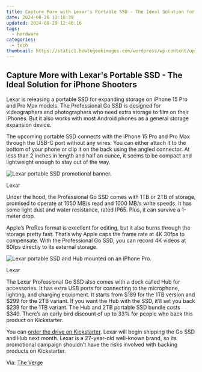 ```yaml
---
title: Capture More with Lexar's Portable SSD - The Ideal Solution for iPhone Shooters
date: 2024-08-26 12:16:39
updated: 2024-08-29 12:40:16
tags:
  - hardware
categories:
  - tech
thumbnail: https://static1.howtogeekimages.com/wordpress/wp-content/uploads/2024/08/lexar.jpg
---
```


## Capture More with Lexar's Portable SSD - The Ideal Solution for iPhone Shooters

Lexar is releasing a portable SSD for expanding storage on iPhone 15 Pro and Pro Max models. The Professional Go SSD is designed for videographers and photographers who need extra storage to film on their iPhones. But it also works with most Android phones as a general storage expansion device.

 The upcoming portable SSD connects with the iPhone 15 Pro and Pro Max through the USB-C port without any wires. You can either attach it to the bottom of your phone or clip it on the back using the angled connector. At less than 2 inches in length and half an ounce, it seems to be compact and lightweight enough to stay out of the way.

![Lexar portable SSD promotional banner.](https://static1.howtogeekimages.com/wordpress/wp-content/uploads/2024/08/513445255ec226ebdd45c899485eba2f_original-1.jpg) 

Lexar

 Under the hood, the Professional Go SSD comes with 1TB or 2TB of storage, promised to operate at 1050 MB/s read and 1000 MB/s write speeds. It has some light dust and water resistance, rated IP65\. Plus, it can survive a 1-meter drop.

 Apple’s ProRes format is excellent for editing, but it also burns through the storage pretty fast. That’s why Apple caps the frame rate at 4K 30fps to compensate. With the Professional Go SSD, you can record 4K videos at 60fps directly to its external storage.

![Lexar portable SSD and Hub mounted on an iPhone Pro.](https://static1.howtogeekimages.com/wordpress/wp-content/uploads/2024/08/1125-2100.jpg) 

Lexar

 The Lexar Professional Go SSD also comes with a dock called Hub for accessories. It has extra USB ports for connecting to the microphone, lighting, and charging equipment. It starts from $189 for the 1TB version and $299 for the 2TB variant. If you want the Hub with the SSD, it’ll set you back $239 for the 1TB variant. The Hub and 2TB portable SSD bundle costs $349\. There’s an early bird discount of up to 33% for people who back this product on Kickstarter.

 You can [order the drive on Kickstarter](https://www.kickstarter.com/projects/lexar/lexar-professional-go-portable-ssd-with-hub?ref=project%5Flink). Lexar will begin shipping the Go SSD and Hub next month. Lexar is a 27-year-old well-known brand, so its promotional campaign shouldn’t have the risks involved with backing products on Kickstarter.

 Via: [The Verge](https://www.theverge.com/2024/8/8/24215951/lexar-ssd-iphone-15-pro-storage-hub-usb-c)

<ins class="adsbygoogle"
     style="display:block"
     data-ad-format="autorelaxed"
     data-ad-client="ca-pub-7571918770474297"
     data-ad-slot="1223367746"></ins>



<ins class="adsbygoogle"
     style="display:block"
     data-ad-client="ca-pub-7571918770474297"
     data-ad-slot="8358498916"
     data-ad-format="auto"
     data-full-width-responsive="true"></ins>

